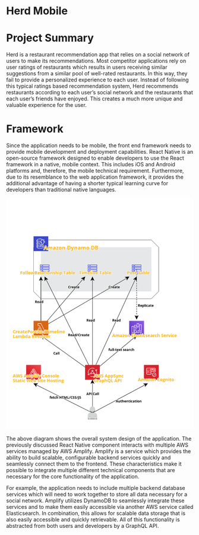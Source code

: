# Herd Mobile

# Project Summary
Herd is a restaurant recommendation app that relies on a social network of users to make its recommendations. Most competitor applications rely on user ratings of restaurants which results in users receiving similar suggestions from a similar pool of well-rated restaurants. In this way, they fail to provide a personalized experience to each user. Instead of following this typical ratings based recommendation system, Herd recommends restaurants according to each user’s social network and the restaurants that each user’s friends have enjoyed. This creates a much more unique and valuable experience for the user.

# Framework
Since the application needs to be mobile, the front end framework needs to provide mobile development and deployment capabilities. React Native is an open-source framework designed to enable developers to use the React framework in a native, mobile context. This includes iOS and Android platforms and, therefore, the mobile technical requirement. Furthermore, due to its resemblance to the web application framework, it provides the additional advantage of having a shorter typical learning curve for developers than traditional native languages. 

![alt text](/final_architecture.png)

The above diagram shows the overall system design of the application. The previously discussed React Native component interacts with multiple AWS services managed by AWS Amplify. Amplify is a service which provides the ability to build scalable, configurable backend services quickly and seamlessly connect them to the frontend. These characteristics make it possible to integrate multiple different technical components that are necessary for the core functionality of the application. 

For example, the application needs to include multiple backend database services which will need to work together to store all data necessary for a social network. Amplify utilizes DynamoDB to seamlessly integrate these services and to make them easily accessible via another AWS service called Elasticsearch. In combination, this allows for scalable data storage that is also easily accessible and quickly retrievable. All of this functionality is abstracted from both users and developers by a GraphQL API. 



